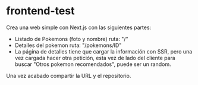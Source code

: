 # frontend-test

Crea una web simple con Next.js con las siguientes partes:
- Listado de Pokemons (foto y nombre) ruta: "/"
- Detalles del pokemon ruta: "/pokemons/ID"
- La página de detalles tiene que cargar la información con SSR, pero una vez cargada hacer otra petición, esta vez de lado del cliente para buscar "Otros pokemon recomendados", puede ser un random.

Una vez acabado compartir la URL y el repositorio.
